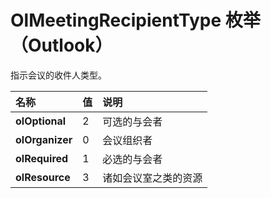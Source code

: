 
# OlMeetingRecipientType 枚举 （Outlook）

指示会议的收件人类型。



|**名称**|**值**|**说明**|
|:-----|:-----|:-----|
|**olOptional**|2|可选的与会者|
|**olOrganizer**|0|会议组织者|
|**olRequired**|1|必选的与会者|
|**olResource**|3|诸如会议室之类的资源|
